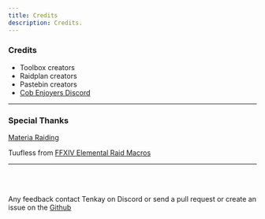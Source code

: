 ```yaml
---
title: Credits
description: Credits.
---
```

### Credits ###

- Toolbox creators
- Raidplan creators
- Pastebin creators
- [Cob Enjoyers Discord](https://discord.gg/77KUBgvKzz)
<hr></hr>

### Special Thanks ###
[Materia Raiding](https://materiaraiding.com/)

Tuufless from [FFXIV Elemental Raid Macros](https://materiaraiding.com/)

<hr></hr>
<br></br>

Any feedback contact Tenkay on Discord or send a pull request or create an issue on the [Github](https://github.com/xtenkay/ulti-strats)